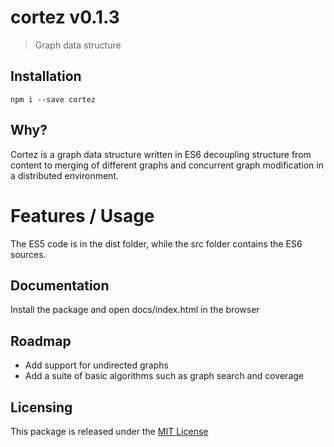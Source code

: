 # cortez v0.1.3
> Graph data structure



## Installation

	npm i --save cortez


## Why?

Cortez is a graph data structure written in ES6 decoupling structure from content to merging of different graphs and concurrent graph modification in a distributed environment.


# Features / Usage

The ES5 code is in the dist folder, while the src folder contains the ES6 sources.





## Documentation

Install the package and open docs/index.html in the browser






## Roadmap

- Add support for undirected graphs
- Add a suite of basic algorithms such as graph search and coverage



## Licensing

This package is released under the [MIT License](https://opensource.org/licenses/MIT)

